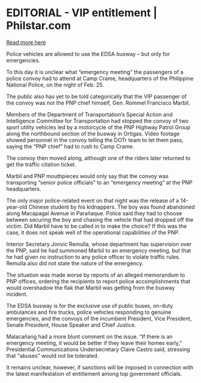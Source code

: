 # EDITORIAL - VIP entitlement | Philstar.com

[Read more here](https://www.philstar.com/opinion/2025/03/02/2425140/editorial-vip-entitlement)

Police vehicles are allowed to use the EDSA busway – but only for emergencies.

To this day it is unclear what “emergency meeting” the passengers of a police convoy had to attend at Camp Crame, headquarters of the Philippine National Police, on the night of Feb. 25.

The public also has yet to be told categorically that the VIP passenger of the convoy was not the PNP chief himself, Gen. Rommel Francisco Marbil.

Members of the Department of Transportation’s Special Action and Intelligence Committee for Transportation had stopped the convoy of two sport utility vehicles led by a motorcycle of the PNP Highway Patrol Group along the northbound section of the busway in Ortigas. Video footage showed personnel in the convoy telling the DOTr team to let them pass, saying the “PNP chief” had to rush to Camp Crame.

The convoy then moved along, although one of the riders later returned to get the traffic citation ticket.

Marbil and PNP mouthpieces would only say that the convoy was transporting “senior police officials” to an “emergency meeting” at the PNP headquarters.

The only major police-related event on that night was the release of a 14-year-old Chinese student by his kidnappers. The boy was found abandoned along Macapagal Avenue in Parañaque. Police said they had to choose between securing the boy and chasing the vehicle that had dropped off the victim. Did Marbil have to be called in to make the choice? If this was the case, it does not speak well of the operational capabilities of the PNP.

Interior Secretary Jonvic Remulla, whose department has supervision over the PNP, said he had summoned Marbil to an emergency meeting, but that he had given no instruction to any police officer to violate traffic rules. Remulla also did not state the nature of the emergency.

The situation was made worse by reports of an alleged memorandum to PNP offices, ordering the recipients to report police accomplishments that would overshadow the flak that Marbil was getting from the busway incident.

The EDSA busway is for the exclusive use of public buses, on-duty ambulances and fire trucks, police vehicles responding to genuine emergencies, and the convoys of the incumbent President, Vice President, Senate President, House Speaker and Chief Justice.

Malacañang had a more blunt comment on the issue. “If there is an emergency meeting, it would be better if they leave their homes early,” Presidential Communications Undersecretary Claire Castro said, stressing that “abuses” would not be tolerated.

It remains unclear, however, if sanctions will be imposed in connection with the latest manifestation of entitlement among top government officials.